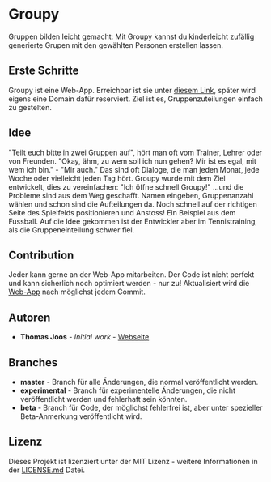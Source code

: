 # Groupy

Gruppen bilden leicht gemacht: Mit Groupy kannst du kinderleicht zufällig generierte Grupen mit den gewählten Personen erstellen lassen.

## Erste Schritte
Groupy ist eine Web-App. Erreichbar ist sie unter [diesem Link](https://groupy.xyz/), später wird eigens eine Domain dafür reserviert. Ziel ist es, Gruppenzuteilungen einfach zu gestelten.

## Idee
"Teilt euch bitte in zwei Gruppen auf", hört man oft vom Trainer, Lehrer oder von Freunden. "Okay, ähm, zu wem soll ich nun gehen? Mir ist es egal, mit wem ich bin." - "Mir auch." Das sind oft Dialoge, die man jeden Monat, jede Woche oder vielleicht jeden Tag hört. Groupy wurde mit dem Ziel entwickelt, dies zu vereinfachen: "Ich öffne schnell Groupy!" ...und die Probleme sind aus dem Weg geschafft. Namen eingeben, Gruppenanzahl wählen und schon sind die Aufteilungen da. Noch schnell auf der richtigen Seite des Spielfelds positionieren und Anstoss! Ein Beispiel aus dem Fussball. Auf die Idee gekommen ist der Entwickler aber im Tennistraining, als die Gruppeneinteilung schwer fiel.

## Contribution
Jeder kann gerne an der Web-App mitarbeiten. Der Code ist nicht perfekt und kann sicherlich noch optimiert werden - nur zu!
Aktualisiert wird die [Web-App](https://groupy.xyz/) nach möglichst jedem Commit. 

## Autoren
* **Thomas Joos** - *Initial work* - [Webseite](https://thomas-joos.ch/)

## Branches
* **master** - Branch für alle Änderungen, die normal veröffentlicht werden.
* **experimental** - Branch für experimentelle Änderungen, die nicht veröffentlicht werden und fehlerhaft sein könnten.
* **beta** - Branch für Code, der möglichst fehlerfrei ist, aber unter spezieller Beta-Anmerkung veröffentlicht wird.

## Lizenz
Dieses Projekt ist lizenziert unter der MIT Lizenz - weitere Informationen in der [LICENSE.md](https://github.com/thomi100/Groupy/blob/master/LICENSE.md) Datei.
